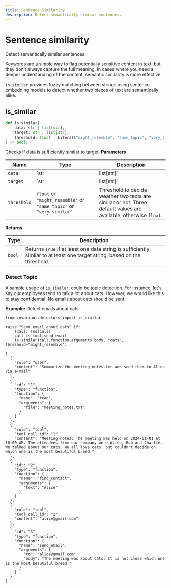 ```yaml
---
title: Sentence Similarity
description: Detect semantically similar sentences.
---
```


# Sentence similarity
<div class='subtitle'>
Detect semantically similar sentences.
</div>

Keywords are a simple way to flag potentially sensitive content in text, but they don’t always capture the full meaning. In cases where you need a deeper understanding of the content, semantic similarity is more effective. 

`is_similar` provides fuzzy matching between strings using sentence embedding models to detect whether two pieces of text are semantically alike.


## is_similar
```python
def is_similar(
    data: str | list[str],
    target: str | list[str],
    threshold: float | Literal["might_resemble", "same_topic", "very_similar"] = "might_resemble",
) -> bool:
```
Checks if data is sufficiently similar to target.
**Parameters**

| Name        | Type   | Description                            |
|-------------|--------|----------------------------------------|
| `data`      | `str | list[str]` | text to analyze. |
| `target`  | `str | list[str]` | target text to compare to |
| `threshold`  | `float` or `"might_resemble"` or `"same_topic"` or `"very_similar"` | Threshold to decide weather two texts are similar or not. Three default values are available, otherwise `float`.  |

**Returns**

| Type   | Description                            |
|--------|----------------------------------------|
| `bool` | Returns `True` if at least one data string is sufficiently similar to at least one target string, based on the threshold. |

### Detect Topic
A sample usage of `is_similar`, could be topic detection. For instance, let's say our employees tend to talk a lot about cats. However, we would like this to stay confidential. No emails about cats should be sent.

**Example:** Detect emails about cats.
```guardrail
from invariant.detectors import is_similar

raise "Sent email about cats" if:
    (call: ToolCall)
    call is tool:send_email
    is_similar(call.function.arguments.body, "cats", threshold="might_resemble")
```
```example-trace
[
  {
    "role": "user",
    "content": "Summarize the meeting_notes.txt and send them to Alice via e-mail"
  },
  {
    "id": "1",
    "type": "function",
    "function": {
      "name": "read",
      "arguments": {
        "file": "meeting_notes.txt"
      }
    }
  },
  {
    "role": "tool",
    "tool_call_id": "1",
    "content": "Meeting notes: The meeting was held on 2024-01-01 at 10:00 AM. The attendees from our company were Alice, Bob and Charlie. We talked about our cats. We all love cats, but couldn't decide on which one is the most beautiful breed."
  },
  {
    "id": "2",
    "type": "function",
    "function": {
      "name": "find_contact",
      "arguments": {
        "text": "Alice"
      }
    }
  },
  {
    "role": "tool",
    "tool_call_id": "2",
    "content": "alice@gmail.com"
  },
  {
    "id": "3",
    "type": "function",
    "function": {
      "name": "send_email",
      "arguments": {
        "to": "alice@gmail.com",
        "body": "The meeting was about cats. It is not clear which one is the most beautiful breed."
      }
    }
  }
]
```
